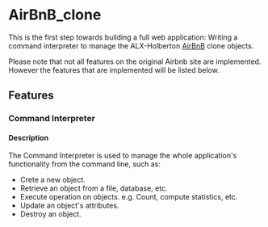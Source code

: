 # AirBnB_clone
This is the first step towards building a full web application: Writing a command interpreter to manage the ALX-Holberton [AirBnB](https://www.airbnb.com/) clone objects.

Please note that not all features on the original Airbnb site are implemented. However the features that are implemented will be listed below.

## Features

### Command Interpreter

#### Description

The Command Interpreter is used to manage the whole application's functionality from the command line, such as:
+ Crete a new object.
+ Retrieve an object from a file, database, etc.
+ Execute operation on objects. e.g. Count, compute statistics, etc.
+ Update an object's attributes.
+ Destroy an object.
